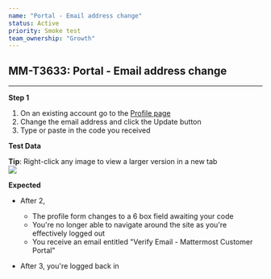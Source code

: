 ```yaml
---
name: "Portal - Email address change"
status: Active
priority: Smoke test
team_ownership: "Growth"
---
```


## MM-T3633: Portal - Email address change

---

**Step 1**

1. On an existing account go to the [Profile page](https://portal.test.cloud.mattermost.com/console/profile)
2. Change the email address and click the Update button
3. Type or paste in the code you received

**Test Data**

**Tip**: Right-click any image to view a larger version in a new tab\
![](https://smartbear-tm4j-prod-us-west-2-attachment-rich-text.s3.us-west-2.amazonaws.com/embedded-f3277290f945470c4add5d21ef3dc7ca7b74388fc7152bfb6b99ae58c66a95a8-1607135760048-1607135760048.png)

**Expected**

- After 2,

  - The profile form changes to a 6 box field awaiting your code
  - You're no longer able to navigate around the site as you're effectively logged out
  - You receive an email entitled "Verify Email - Mattermost Customer Portal"

- After 3, you're logged back in
